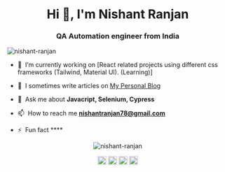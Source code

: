 <h1 align="center">Hi 👋, I'm Nishant Ranjan</h1>
<h3 align="center">QA Automation engineer from India</h3>
<p align="left"> <img src="https://komarev.com/ghpvc/?username=nishant-ranjan28" alt="nishant-ranjan" /> </p>

- 🔭 &nbsp;I’m currently working on [React related projects using different css frameworks (Tailwind, Material UI). (Learning)]

- 📝 &nbsp;I sometimes write articles on [ My Personal Blog](https://master--nishant-ranjan-2811.netlify.app)

- 💬 &nbsp;Ask me about **Javacript, Selenium, Cypress**

- 📫 &nbsp;How to reach me **nishantranjan78@gmail.com**

- ⚡ &nbsp;Fun fact ****

<p align="center"> <img src="https://github-readme-stats.vercel.app/api?username=nishant-ranjan28&show_icons=true" alt="nishant-ranjan" /> </p>

<p align="center">
<a href="https://dev.to/nishu_2811" target="blank"><img align="center" src="https://cdn.jsdelivr.net/npm/simple-icons@3.0.1/icons/dev-dot-to.svg" alt="akhilgautam" height="20" width="20" /></a>
<a href="https://www.linkedin.com/in/n-ishant" target="blank"><img align="center" src="https://cdn.jsdelivr.net/npm/simple-icons@3.0.1/icons/linkedin.svg" alt="nishant-ranjan" height="20" width="20" /></a>
<a href="https://stackoverflow.com/users/3584287/nishu2811" target="blank"><img align="center" src="https://cdn.jsdelivr.net/npm/simple-icons@3.0.1/icons/stackoverflow.svg" alt="8063484" height="20" width="20" /></a>
<a href="https://medium.com/@nishantranjan78" target="blank"><img align="center" src="https://cdn.jsdelivr.net/npm/simple-icons@3.0.1/icons/medium.svg" alt="@nishantranjan78" height="20" width="20" /></a>
</p>
